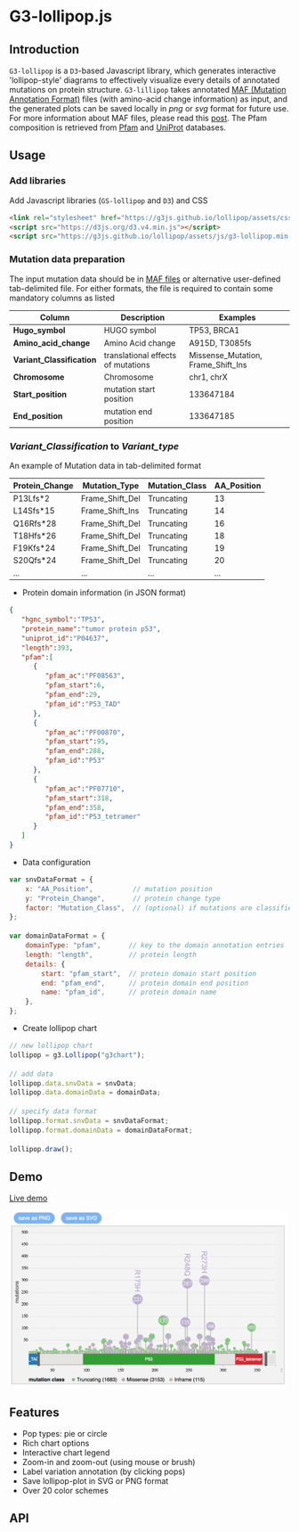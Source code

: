 <h1>G3-lollipop.js</h1>

## Introduction
`G3-lollipop` is a `D3`-based Javascript library, which generates interactive 'lollipop-style' diagrams to effectively visualize every details of annotated mutations on protein structure.
`G3-lillipop` takes annotated <a href="https://docs.gdc.cancer.gov/Encyclopedia/pages/Mutation_Annotation_Format/">MAF (Mutation Annotation Format)</a> files (with amino-acid change information) as input, and the generated plots can be saved locally in *png* or *svg* format for future use. For more information about MAF files, please read this <a href="https://www.biostars.org/p/69222/">post</a>. The Pfam composition is retrieved from <a href="http://pfam.xfam.org/help#tabview=tab9">Pfam</a> and <a href="https://www.uniprot.org/">UniProt</a> databases.


## Usage

### Add libraries
Add Javascript libraries (`GS-lollipop` and `D3`) and CSS
```html
<link rel="stylesheet" href="https://g3js.github.io/lollipop/assets/css/g3-styles.min.css">
<script src="https://d3js.org/d3.v4.min.js"></script>
<script src="https://g3js.github.io/lollipop/assets/js/g3-lollipop.min.js"></script>
```

### Mutation data preparation
The input mutation data should be in <a href="https://docs.gdc.cancer.gov/Data/File_Formats/MAF_Format/">MAF files</a> or alternative user-defined tab-delimited file.  For either formats, the file is required to contain some mandatory columns as listed

Column | Description | Examples
| ------- | ------------- | -------- |
| **Hugo_symbol** | HUGO symbol | TP53, BRCA1 |
| **Amino_acid_change** | Amino Acid change | A915D, T3085fs | 
| **Variant_Classification** | translational effects of mutations | Missense_Mutation, Frame_Shift_Ins |
| **Chromosome** | Chromosome | chr1, chrX |
| **Start_position** | mutation start position | 133647184 |
| **End_position** | mutation end position | 133647185 |

### *Variant_Classification* to *Variant_type*

An example of Mutation data in tab-delimited format

Protein_Change | Mutation_Type | Mutation_Class | AA_Position
| ------------- |------------- | ----- |  ---- |
| P13Lfs*2 | Frame_Shift_Del |Truncating | 13 |
| L14Sfs*15 | Frame_Shift_Ins | Truncating | 14 |
| Q16Rfs*28 | Frame_Shift_Del | Truncating | 16 |
| T18Hfs*26 | Frame_Shift_Del | Truncating | 18 |
| F19Kfs*24 | Frame_Shift_Del | Truncating | 19 |
| S20Qfs*24 | Frame_Shift_Del | Truncating | 20 |
| ... | ... | ... | ... | 

- Protein domain information (in JSON format)

```JSON
{  
   "hgnc_symbol":"TP53",
   "protein_name":"tumor protein p53",
   "uniprot_id":"P04637",
   "length":393,
   "pfam":[  
      {  
         "pfam_ac":"PF08563",
         "pfam_start":6,
         "pfam_end":29,
         "pfam_id":"P53_TAD"
      },
      {  
         "pfam_ac":"PF00870",
         "pfam_start":95,
         "pfam_end":288,
         "pfam_id":"P53"
      },
      {  
         "pfam_ac":"PF07710",
         "pfam_start":318,
         "pfam_end":358,
         "pfam_id":"P53_tetramer"
      }
   ]
}
```

- Data configuration

```javascript
var snvDataFormat = {
    x: "AA_Position",          // mutation position
    y: "Protein_Change",       // protein change type
    factor: "Mutation_Class",  // (optional) if mutations are classified by cetern categories
};

var domainDataFormat = {
    domainType: "pfam",       // key to the domain annotation entries
    length: "length",         // protein length
    details: {
        start: "pfam_start",  // protein domain start position
        end: "pfam_end",      // protein domain end position
        name: "pfam_id",      // protein domain name
    },
};
```

- Create lollipop chart

```javascript
// new lollipop chart
lollipop = g3.Lollipop("g3chart");

// add data
lollipop.data.snvData = snvData;
lollipop.data.domainData = domainData;

// specify data format
lollipop.format.snvData = snvDataFormat;
lollipop.format.domainData = domainDataFormat;

lollipop.draw();
```

## Demo
[Live demo](https://bl.ocks.org/phoeguo/583a12e04c6b9d7ca1825cdbdc62f531)


<a href="https://bl.ocks.org/phoeguo/583a12e04c6b9d7ca1825cdbdc62f531"><img src="./docs/assets/img/screenshot1.png" alt="demo screenshot" width="500"/></a>

## Features

- Pop types: pie or circle
- Rich chart options
- Interactive chart legend
- Zoom-in and zoom-out (using mouse or brush)
- Label variation annotation (by clicking pops)
- Save lollipop-plot in SVG or PNG format
- Over 20 color schemes

## API
